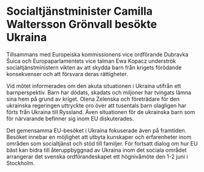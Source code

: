 # Socialtjänstminister Camilla Waltersson Grönvall besökte Ukraina

Tillsammans med Europeiska kommissionens vice ordförande Dubravka Šuica och Europaparlamentets vice talman Ewa Kopacz underströk socialtjänstministern vikten av att skydda barn från krigets förödande konsekvenser och att försvara deras rättigheter.

Vid mötet informerades om den akuta situationen i Ukraina utifrån ett barnperspektiv. Barn har dödats, skadats och miljoner har tvingats lämna sina hem på grund av kriget. Olena Zelenska och företrädare för den ukrainska regeringen uttryckte oro över att tusentals barn olagligen har förts från Ukraina till Ryssland. Även situationen för de ukrainska barn som för närvarande befinner sig inom EU diskuterades.

Det gemensamma EU-besöket i Ukraina fokuserade även på framtiden. Besöket innebar en möjlighet att utbyta kunskaper och erfarenheter inom områden som socialtjänst och stöd till familjer. För fortsatt dialog om hur EU bäst kan bidra till återuppbyggnad av Ukraina inom det sociala området arrangerar det svenska ordförandeskapet ett högnivåmöte den 1-2 juni i Stockholm.
